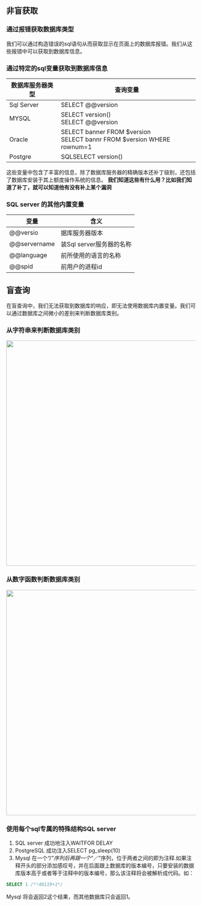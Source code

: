 ## 非盲获取
### 通过报错获取数据库类型
我们可以通过构造错误的sql语句从而获取显示在页面上的数据库报错。我们从这些报错中可以获取到数据库信息。  

### 通过特定的sql变量获取到数据库信息

数据库服务器类型|查询变量
----------------|--------
Sql Server|SELECT @@version
MYSQL | SELECT version()<br> SELECT @@version 
Oracle | SELECT banner FROM $version <br> SELECT bannr FROM $version WHERE rownum=1
Postgre|SQLSELECT version()  

这些变量中包含了丰富的信息，除了数据库服务器的精确版本还补丁级别，还包括了数据库安装于其上额度操作系统的信息。
**我们知道这些有什么用？比如我们知道了补丁，就可以知道他有没有补上某个漏洞**  

### SQL server 的其他内置变量

变量|含义
---|---
@@versio|据库服务器版本
@@servername|装Sql server服务器的名称
@@language|前所使用的语言的名称
@@spid|前用户的进程id

## 盲查询  
在盲查询中，我们无法获取到数据库的响应，即无法使用数据库内置变量。我们可以通过数据库之间微小的差别来判断数据库类别。
### 从字符串来判断数据库类别  
<img src="../pictures/arwftihkekw.png" width="600" />

### 从数字函数判断数据库类别

<img src="../pictures/tff7ucjh28t.png" width="600" />

### 使用每个sql专属的特殊结构SQL server

1. SQL server
    成功地注入WAITFOR DELAY
2. PostgreSQL
    成功注入SELECT pg_sleep(10)
3. Mysql
    在一个“/*”序列后再跟一个“*／”序列，位于两者之间的即为注释.如果注释开头的部分添加感叹号，并在后面跟上数据库的版本编号，只要安装的数据库版本高于或者等于注释中的版本编号，那么该注释将会被解析成代码。如：
```sql
SELECT 1 /*!40119+1*/
```
Mysql 将会返回2这个结果，而其他数据库只会返回1。

```{.python .input}

```
